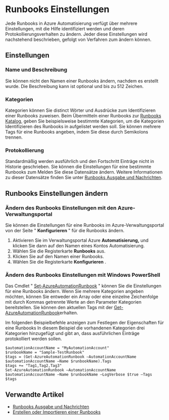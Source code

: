 <properties 
   pageTitle="Runbooks Einstellungen"
   description="Beschreibt die Konfiguration Einstellungen für eine Runbooks Azure Automatisierung und erfahren, wie sie die Verwendung der Azure-Verwaltungsportal und die Windows PowerShell ändern."
   services="automation"
   documentationCenter=""
   authors="bwren"
   manager="stevenka"
   editor="tysonn" />
<tags 
   ms.service="automation"
   ms.devlang="na"
   ms.topic="article"
   ms.tgt_pltfrm="na"
   ms.workload="infrastructure-services"
   ms.date="02/09/2016"
   ms.author="bwren" />

# <a name="runbook-settings"></a>Runbooks Einstellungen

Jede Runbooks in Azure Automatisierung verfügt über mehrere Einstellungen, mit die Hilfe identifiziert werden und deren Protokollierungsverhalten zu ändern. Jeder diese Einstellungen wird nachstehend beschrieben, gefolgt von Verfahren zum ändern können.

## <a name="settings"></a>Einstellungen

### <a name="name-and-description"></a>Name und Beschreibung

Sie können nicht den Namen einer Runbooks ändern, nachdem es erstellt wurde. Die Beschreibung kann ist optional und bis zu 512 Zeichen.

### <a name="tags"></a>Kategorien

Kategorien können Sie distinct Wörter und Ausdrücke zum Identifizieren einer Runbooks zuweisen. Beim Übermitteln einer Runbooks zur [Runbooks Katalog](https://msdn.microsoft.com/library/dn781422.aspx), geben Sie beispielsweise bestimmte Kategorien, um die Kategorien Identifizieren des Runbooks in aufgelistet werden soll. Sie können mehrere Tags für eine Runbooks angeben, indem Sie diese durch Semikolons trennen.

### <a name="logging"></a>Protokollierung

Standardmäßig werden ausführlich und den Fortschritt Einträge nicht in Historie geschrieben. Sie können die Einstellungen für eine bestimmte Runbooks zum Melden Sie diese Datensätze ändern. Weitere Informationen zu dieser Datensätze finden Sie unter [Runbooks Ausgabe und Nachrichten](https://msdn.microsoft.com/library/dn879148.aspx).

## <a name="changing-runbook-settings"></a>Runbooks Einstellungen ändern

### <a name="changing-runbook-settings-with-the-azure-management-portal"></a>Ändern des Runbooks Einstellungen mit den Azure-Verwaltungsportal

Sie können die Einstellungen für eine Runbooks im Azure-Verwaltungsportal von der Seite " **Konfigurieren** " für die Runbooks ändern.

1. Aktivieren Sie im Verwaltungsportal Azure **Automatisierung,** und klicken Sie dann auf den Namen eines Kontos Automatisierung.
1. Wählen Sie die Registerkarte **Runbooks** aus.
1. Klicken Sie auf den Namen einer Runbooks.
1. Wählen Sie die Registerkarte **Konfigurieren** .

### <a name="changing-runbook-settings-with-windows-powershell"></a>Ändern des Runbooks Einstellungen mit Windows PowerShell

Das Cmdlet " [Set-AzureAutomationRunbook](https://msdn.microsoft.com/library/dn690275.aspx) " können Sie die Einstellungen für eine Runbooks ändern. Wenn Sie mehrere Kategorien angeben möchten, können Sie entweder ein Array oder eine einzelne Zeichenfolge mit durch Kommas getrennte Werte an den Parameter Kategorien bereitstellen. Sie können den aktuellen Tags mit der [Get-AzureAutomationRunbook](https://msdn.microsoft.com/library/dn690278.aspx)erhalten.

Im folgenden Beispielbefehle anzeigen zum Festlegen der Eigenschaften für eine Runbooks In diesem Beispiel die vorhandenen Kategorien drei Kategorien hinzugefügt und gibt an, dass ausführlichen Einträge protokolliert werden sollen.

    $automationAccountName = "MyAutomationAccount"
    $runbookName = "Sample-TestRunbook"
    $tags = (Get-AzureAutomationRunbook –AutomationAccountName $automationAccountName –Name $runbookName).Tags
    $tags += "Tag1,Tag2,Tag3"
    Set-AzureAutomationRunbook –AutomationAccountName $automationAccountName –Name $runbookName –LogVerbose $true –Tags $tags

## <a name="related-articles"></a>Verwandte Artikel
- [Runbooks Ausgabe und Nachrichten](../automation-runbook-output-and-messages) 
- [Erstellen oder Importieren einer Runbooks](https://msdn.microsoft.com/library/dn643637.aspx) 